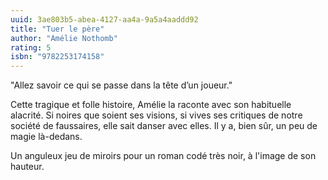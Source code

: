 ```yaml
---
uuid: 3ae803b5-abea-4127-aa4a-9a5a4aaddd92
title: "Tuer le père"
author: "Amélie Nothomb"
rating: 5
isbn: "9782253174158"
---
```


"Allez savoir ce qui se passe dans la tête d’un joueur."

Cette tragique et folle histoire, Amélie la raconte avec son habituelle alacrité. Si noires que soient ses visions, si vives ses critiques de notre société de faussaires, elle sait danser avec elles. Il y a, bien sûr, un peu de magie là-dedans.

Un anguleux jeu de miroirs pour un roman codé très noir, à l'image de son hauteur.
